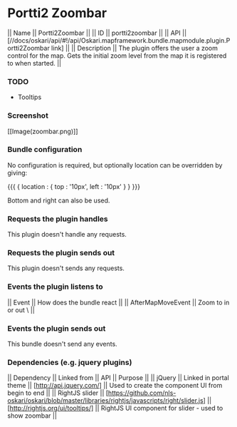 # Portti2 Zoombar

|| Name || Portti2Zoombar ||
|| ID || portti2zoombar ||
|| API || [//docs/oskari/api/#!/api/Oskari.mapframework.bundle.mapmodule.plugin.Portti2Zoombar link] ||
|| Description || The plugin offers the user a zoom control for the map. Gets the initial zoom level from the map it is registered to when started. ||

### TODO

* Tooltips

### Screenshot
[[Image(zoombar.png)]]

### Bundle configuration

No configuration is required, but optionally location can be overridden by giving:

{{{
{
location : {
top : '10px',
left : '10px'
}
}
}}}

Bottom and right can also be used.

### Requests the plugin handles

This plugin doesn't handle any requests.

### Requests the plugin sends out

This plugin doesn't sends any requests.



### Events the plugin listens to

|| Event || How does the bundle react ||
|| AfterMapMoveEvent || Zoom to in or out \\ ||

### Events the plugin sends out

This bundle doesn't send any events.

### Dependencies (e.g. jquery plugins) 

|| Dependency || Linked from || API || Purpose ||
|| jQuery || Linked in portal theme || [http://api.jquery.com/] || Used to create the component UI from begin to end ||
|| RightJS slider || [https://github.com/nls-oskari/oskari/blob/master/libraries/rightjs/javascripts/right/slider.js] || [http://rightjs.org/ui/tooltips/] || RightJS UI component for slider - used to show zoombar || 